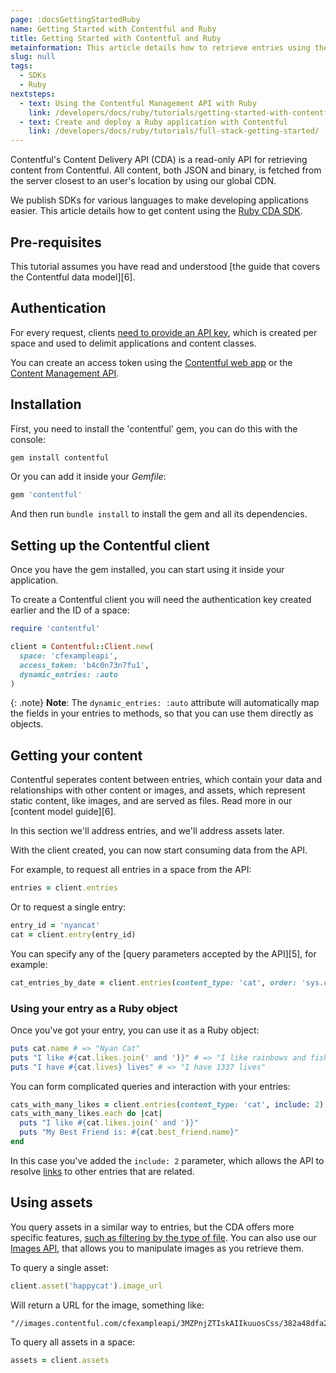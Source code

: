```yaml
---
page: :docsGettingStartedRuby
name: Getting Started with Contentful and Ruby
title: Getting Started with Contentful and Ruby
metainformation: This article details how to retrieve entries using the Ruby CDA SDK.
slug: null
tags:
  - SDKs
  - Ruby
nextsteps:
  - text: Using the Contentful Management API with Ruby
    link: /developers/docs/ruby/tutorials/getting-started-with-contentful-cma-and-ruby/
  - text: Create and deploy a Ruby application with Contentful
    link: /developers/docs/ruby/tutorials/full-stack-getting-started/
---
```


Contentful's Content Delivery API (CDA) is a read-only API for retrieving content from Contentful. All content, both JSON and binary, is fetched from the server closest to an user's location by using our global CDN.

We publish SDKs for various languages to make developing applications easier. This article details how to get content using the [Ruby CDA SDK][1].

## Pre-requisites

This tutorial assumes you have read and understood [the guide that covers the Contentful data model][6].

## Authentication

For every request, clients [need to provide an API key](/developers/docs/references/authentication/), which is created per space and used to delimit applications and content classes.

You can create an access token using the [Contentful web app](https://be.contentful.com/login) or the [Content Management API](/developers/docs/references/content-management-api/#/reference/api-keys/create-an-api-key).

## Installation

First, you need to install the 'contentful' gem, you can do this with the console:

~~~bash
gem install contentful
~~~

Or you can add it inside your _Gemfile_:

~~~ruby
gem 'contentful'
~~~

And then run `bundle install` to install the gem and all its dependencies.

## Setting up the Contentful client

Once you have the gem installed, you can start using it inside your application.

To create a Contentful client you will need the authentication key created earlier and the ID of a space:

~~~ruby
require 'contentful'

client = Contentful::Client.new(
  space: 'cfexampleapi',
  access_token: 'b4c0n73n7fu1',
  dynamic_entries: :auto
)
~~~

{: .note}
**Note**: The `dynamic_entries: :auto` attribute will automatically map the fields in your entries to methods, so that you can use them directly as objects.

## Getting your content

Contentful seperates content between entries, which contain your data and relationships with other content or images, and assets, which represent static content, like images, and are served as files. Read more in our [content model guide][6].

In this section we'll address entries, and we'll address assets later.

With the client created, you can now start consuming data from the API.

For example, to request all entries in a space from the API:

~~~ruby
entries = client.entries
~~~

Or to request a single entry:

~~~ruby
entry_id = 'nyancat'
cat = client.entry(entry_id)
~~~

You can specify any of the [query parameters accepted by the API][5], for example:

~~~ruby
cat_entries_by_date = client.entries(content_type: 'cat', order: 'sys.createdAt')
~~~

### Using your entry as a Ruby object

Once you've got your entry, you can use it as a Ruby object:

~~~ruby
puts cat.name # => "Nyan Cat"
puts "I like #{cat.likes.join(' and ')}" # => "I like rainbows and fish"
puts "I have #{cat.lives} lives" # => "I have 1337 lives"
~~~

You can form complicated queries and interaction with your entries:

~~~ruby
cats_with_many_likes = client.entries(content_type: 'cat', include: 2).select { |cat| cat.likes.size > 1 }
cats_with_many_likes.each do |cat|
  puts "I like #{cat.likes.join(' and ')}"
  puts "My Best Friend is: #{cat.best_friend.name}"
end
~~~

In this case you've added the `include: 2` parameter, which allows the API to resolve [links][4] to other entries that are related.

## Using assets

You query assets in a similar way to entries, but the CDA offers more specific features, [such as filtering by the type of file](/developers/docs/references/content-delivery-api/#/reference/search-parameters/filtering-assets-by-mime-type/). You can also use our [Images API](/developers/docs/references/images-api/), that allows you to manipulate images as you retrieve them.

To query a single asset:

~~~ruby
client.asset('happycat').image_url
~~~

Will return a URL for the image, something like:

~~~
"//images.contentful.com/cfexampleapi/3MZPnjZTIskAIIkuuosCss/382a48dfa2cb16c47aa2c72f7b23bf09/happycatw.jpg"
~~~

To query all assets in a space:

~~~ruby
assets = client.assets
~~~

[1]: https://github.com/contentful/contentful.rb
[2]: https://github.com/contentful/contentful_middleman_examples
[3]: https://github.com/contentful/contentful-bootstrap.rb
[4]: /developers/docs/concepts/links/
